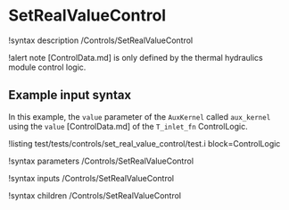 # SetRealValueControl

!syntax description /Controls/SetRealValueControl

!alert note
[ControlData.md] is only defined by the thermal hydraulics module control logic.

## Example input syntax

In this example, the `value` parameter of the `AuxKernel` called `aux_kernel`
using the `value` [ControlData.md] of the `T_inlet_fn` ControlLogic.

!listing test/tests/controls/set_real_value_control/test.i block=ControlLogic

!syntax parameters /Controls/SetRealValueControl

!syntax inputs /Controls/SetRealValueControl

!syntax children /Controls/SetRealValueControl
